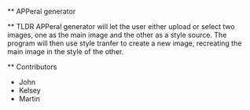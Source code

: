 ** APPeral generator

** TLDR
APPeral generator will let the user either upload or select two images, one as the main image and the other as a style source. The program will then use style tranfer to create a new image, recreating the main image in the style of the other.

** Contributors
* John
* Kelsey
* Martin
